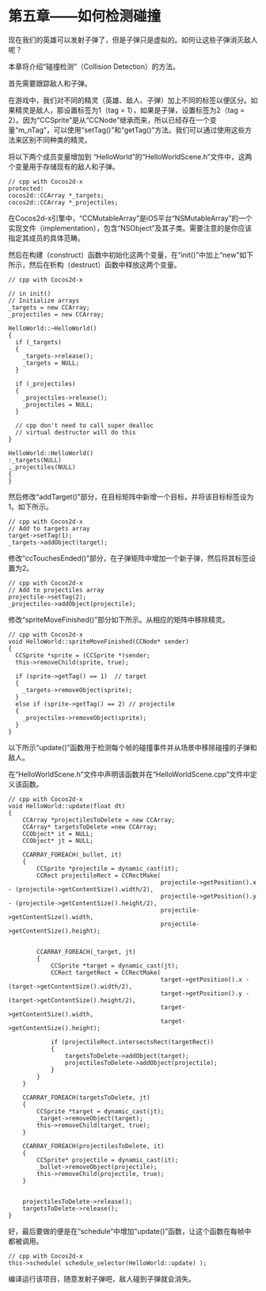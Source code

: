 # 第五章——如何检测碰撞

现在我们的英雄可以发射子弹了，但是子弹只是虚拟的。如何让这些子弹消灭敌人呢？

本章将介绍“碰撞检测”（Collision Detection）的方法。

首先需要跟踪敌人和子弹。

在游戏中，我们对不同的精灵（英雄、敌人、子弹）加上不同的标签以便区分。如果精灵是敌人，那设置标签为1（tag = 1），如果是子弹，设置标签为2（tag = 2）。因为“CCSprite”是从“CCNode”继承而来，所以已经存在一个变量“m_nTag”，可以使用“setTag()”和“getTag()”方法。我们可以通过使用这些方法来区别不同种类的精灵。

将以下两个成员变量增加到 “HelloWorld”的“HelloWorldScene.h”文件中，这两个变量用于存储现有的敌人和子弹。 

	// cpp with Cocos2d-x
	protected:
	cocos2d::CCArray *_targets;
	cocos2d::CCArray *_projectiles;  

在Cocos2d-x引擎中，“CCMutableArray”是iOS平台“NSMutableArray”的一个实现文件（implementation），包含“NSObject”及其子类。需要注意的是你应该指定其成员的具体范畴。

然后在构建（construct）函数中初始化这两个变量，在“init()”中加上“new”如下所示，然后在析构（destruct）函数中释放这两个变量。

	// cpp with Cocos2d-x
	
	// in init()
	// Initialize arrays
	_targets = new CCArray;
	_projectiles = new CCArray;
	
	HelloWorld::~HelloWorld()
	{
	  if (_targets)
	  {
	    _targets->release();
	    _targets = NULL;
	  }
	
	  if (_projectiles)
	  {
	    _projectiles->release();
	    _projectiles = NULL;
	  }
	
	  // cpp don't need to call super dealloc
	  // virtual destructor will do this
	}
	
	HelloWorld::HelloWorld()
	:_targets(NULL)
	,_projectiles(NULL)
	{
	}   


然后修改“addTarget()”部分，在目标矩阵中新增一个目标，并将该目标标签设为1。如下所示。

	// cpp with Cocos2d-x
	// Add to targets array
	target->setTag(1);
	_targets->addObject(target);      
 
修改“ccTouchesEnded()”部分，在子弹矩阵中增加一个新子弹，然后将其标签设置为2。

	// cpp with Cocos2d-x
	// Add to projectiles array
	projectile->setTag(2);
	_projectiles->addObject(projectile);       


修改“spriteMoveFinished()”部分如下所示。从相应的矩阵中移除精灵。

	// cpp with Cocos2d-x
	void HelloWorld::spriteMoveFinished(CCNode* sender)
	{
	  CCSprite *sprite = (CCSprite *)sender;
	  this->removeChild(sprite, true);
	
	  if (sprite->getTag() == 1)  // target
	  {
	    _targets->removeObject(sprite);
	  }
	  else if (sprite->getTag() == 2) // projectile
	  {
	    _projectiles->removeObject(sprite);
	  }
	}   


以下所示“update()”函数用于检测每个帧的碰撞事件并从场景中移除碰撞的子弹和敌人。 

在“HelloWorldScene.h”文件中声明该函数并在“HelloWorldScene.cpp”文件中定义该函数。

	// cpp with Cocos2d-x
	void HelloWorld::update(float dt)
	{
	    CCArray *projectilesToDelete = new CCArray;
	    CCArray* targetsToDelete =new CCArray;
	    CCObject* it = NULL;
	    CCObject* jt = NULL;
	
	    CCARRAY_FOREACH(_bullet, it)
	    {
	        CCSprite *projectile = dynamic_cast(it);
	        CCRect projectileRect = CCRectMake(
	                                           projectile->getPosition().x - (projectile->getContentSize().width/2),
	                                           projectile->getPosition().y - (projectile->getContentSize().height/2),
	                                           projectile->getContentSize().width,
	                                           projectile->getContentSize().height);
	
	
	        CCARRAY_FOREACH(_target, jt)
	        {
	            CCSprite *target = dynamic_cast(jt);
	            CCRect targetRect = CCRectMake(
	                                           target->getPosition().x - (target->getContentSize().width/2),
	                                           target->getPosition().y - (target->getContentSize().height/2),
	                                           target->getContentSize().width,
	                                           target->getContentSize().height);
	
	            if (projectileRect.intersectsRect(targetRect))
	            {
	                targetsToDelete->addObject(target);
	                projectilesToDelete->addObject(projectile);
	            }
	        }
	    }
	
	    CCARRAY_FOREACH(targetsToDelete, jt)
	    {
	        CCSprite *target = dynamic_cast(jt);
	        _target->removeObject(target);
	        this->removeChild(target, true);
	    }
	
	    CCARRAY_FOREACH(projectilesToDelete, it)
	    {
	        CCSprite* projectile = dynamic_cast(it);
	        _bullet->removeObject(projectile);
	        this->removeChild(projectile, true);
	    }
	
	
	    projectilesToDelete->release();
	    targetsToDelete->release();
	}   

好，最后要做的便是在“schedule”中增加“update()”函数，让这个函数在每帧中都被调用。

	// cpp with Cocos2d-x
	this->schedule( schedule_selector(HelloWorld::update) );    

编译运行该项目，随意发射子弹吧，敌人碰到子弹就会消失。
